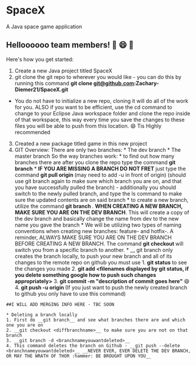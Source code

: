 # SpaceX
A Java space game application

## Helloooooo team members! :dog: :smile: :rocket:
Here's how you get started: 
  1. Create a new Java project titled SpaceX
  2. git clone the git repo to wherever you would like - you can do this by running this command 
  __git clone git@github.com:Zachary-Diemer21/SpaceX.git__
  - You do not have to initialize a new repo, cloning it will do all of the work for you. ALSO if you want to be efficient, use the cd command to change to your Eclipse Java workspace folder and clone the repo inside of that workspace, this way every time you save the changes to these files you will be able to push from this location. :smile: Tis Highly recommended
  3. Created a new package titled game in this new project 
  4. GIT Overview: There are only two branches: 
    * The dev branch 
    * The master branch 
    So the way branches work: 
    * to find out how many branches there are after you clone the repo type the command __git branch__ 
    * __IF YOU ARE MISSING A BRANCH DO NOT FRET__ just type the command __git pull origin <branchname>__ (may need to add -u in front of origin) (should use git branch again to make sure which branch you are on, and that you have successfully pulled the branch) - additionally you should switch to the newly pulled branch, and type the ls command to make sure the updated contents are on said branch
    * to create a new branch, utilize the command __git branch <newbranchname>__. __WHEN CREATING A NEW BRANCH, MAKE SURE YOU ARE ON THE DEV BRANCH__. This will create a copy of the dev branch and basically change the name from dev to the new name you gave the branch 
    * We will be utilizing two types of naming conventions when creating new branches: feature-<featurename> and hotfix-<hotfixname>. A reminder, ALWAYS MAKE SURE YOU ARE ON THE DEV BRANCH BEFORE CREATING A NEW BRANCH. The command __git checkout <branchname>__ will switch you from a specific branch to another. 
    * __ git branch <branchname> only creates the branch locally, to push your new branch and all of its changes to the remote repo on github you must use 
    1. __git status__ to see the changes you made
    2. __git add <filenames displayed by git status, if you delete something google how to push such changes appropriately>__ 
    3. __git commit -m "description of commit goes here"__ :smile:
    4. __git push -u origin <branchname>__ (If you just want to push the newly created branch to github you only have to use this command)
    
    ##I WILL ADD MERGING INFO HERE - TBC SOON 
    
    * Deleting a branch locally 
    1. First do __git branch__ and see what branches there are and which one you are on
    2. __git checkout <diffbranchname>__ to make sure you are not on that branch 
    3. __git branch -d <branchnameyouwantdeleted>__ 
    4. This command deletes the branch on Github - __git push --delete <branchnameyouwantdeleted>__ __NEVER EVER, EVER DELETE THE DEV BRANCH, OR MAY THE WRATH OF THOR :hammer: BE BROUGHT UPON YOU__
    
    
